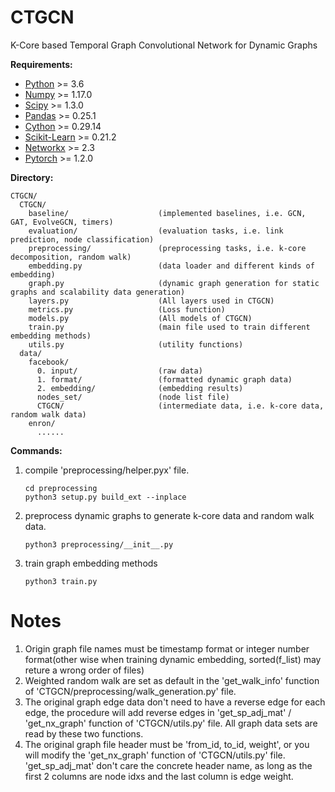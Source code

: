 # CTGCN
K-Core based Temporal Graph Convolutional Network for Dynamic Graphs

**Requirements:**
- [Python](https://www.python.org/downloads/) >= 3.6
- [Numpy](https://github.com/numpy/numpy) >= 1.17.0
- [Scipy](https://github.com/scipy/scipy) >= 1.3.0
- [Pandas](https://github.com/pandas-dev/pandas) >= 0.25.1
- [Cython](https://github.com/cython/cython) >= 0.29.14
- [Scikit-Learn](https://github.com/scikit-learn/scikit-learn) >= 0.21.2
- [Networkx](https://github.com/networkx/networkx) >= 2.3
- [Pytorch](https://github.com/pytorch/pytorch) >= 1.2.0

**Directory:**
    
    CTGCN/  
      CTGCN/  
        baseline/                    (implemented baselines, i.e. GCN, GAT, EvolveGCN, timers)  
        evaluation/                  (evaluation tasks, i.e. link prediction, node classification)  
        preprocessing/               (preprocessing tasks, i.e. k-core decomposition, random walk)  
        embedding.py                 (data loader and different kinds of embedding)  
        graph.py                     (dynamic graph generation for static graphs and scalability data generation)  
        layers.py                    (All layers used in CTGCN)  
        metrics.py                   (Loss function)  
        models.py                    (All models of CTGCN)  
        train.py                     (main file used to train different embedding methods)  
        utils.py                     (utility functions)  
      data/  
        facebook/  
          0. input/                  (raw data)  
          1. format/                 (formatted dynamic graph data)  
          2. embedding/              (embedding results)  
          nodes_set/                 (node list file)  
          CTGCN/                     (intermediate data, i.e. k-core data, random walk data)  
        enron/
          ......

**Commands:**
1. compile 'preprocessing/helper.pyx' file.

       cd preprocessing  
       python3 setup.py build_ext --inplace  

2. preprocess dynamic graphs to generate k-core data and random walk data.

       python3 preprocessing/__init__.py

3. train graph embedding methods

       python3 train.py
    

# Notes
1. Origin graph file names must be timestamp format or integer number format(other wise when training dynamic embedding, sorted(f_list) may reture a wrong order of files)
2. Weighted random walk are set as default in the 'get_walk_info' function of 'CTGCN/preprocessing/walk_generation.py' file.
3. The original graph edge data don't need to have a reverse edge for each edge, the procedure will add reverse edges in 'get_sp_adj_mat' / 'get_nx_graph' function of 'CTGCN/utils.py' file. All graph data sets are read by these two functions.
4. The original graph file header must be 'from_id, to_id, weight', or you will modify the 'get_nx_graph' function of 'CTGCN/utils.py' file. 'get_sp_adj_mat' don't care the concrete header name, as long as the first 2 columns are node idxs and the last column is edge weight. 
